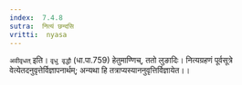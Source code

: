 ```yaml
---
index:  7.4.8
sutra:  नित्यं छन्दसि
vritti:  nyasa
---
```


`अवीवृधत्` इति। `वृधु वृद्धौ` (धा.पा.759) हेतुमाण्णिच्, ततो लुङादिः। नित्यग्रहणं पूर्वसूत्रे वेत्येतदनुवृत्तेर्विज्ञापनार्थम्; अन्यथा हि तत्राप्यस्याननुवृत्तिर्विज्ञायेत।।


